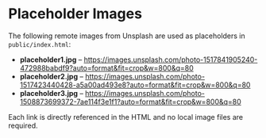 # Placeholder Images

The following remote images from Unsplash are used as placeholders in `public/index.html`:

- **placeholder1.jpg** – <https://images.unsplash.com/photo-1517841905240-472988babdf9?auto=format&fit=crop&w=800&q=80>
- **placeholder2.jpg** – <https://images.unsplash.com/photo-1517423440428-a5a00ad493e8?auto=format&fit=crop&w=800&q=80>
- **placeholder3.jpg** – <https://images.unsplash.com/photo-1508873699372-7ae114f3e1f1?auto=format&fit=crop&w=800&q=80>

Each link is directly referenced in the HTML and no local image files are required.
